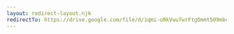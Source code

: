 ```yaml
---
layout: redirect-layout.njk
redirectTo: https://drive.google.com/file/d/1qmi-oRkVwu7wrFtgDmmt509mbc8OtIdf/view?usp=drive_link
---
```

